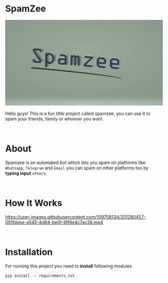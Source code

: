 # SpamZee

![](./assets/Spamzee.jpg)

Hello guys! This is a fun little project called spamzee, you can use it to spam your friends, family or whoever you want.

<br>

# About

Spamzee is an automated bot which lets you spam on platforms like `Whatsapp`, `Telegram` and `Email` you can spam on other platforms too by **typing input** `others`.

<br>

# How It Works

https://user-images.githubusercontent.com/109758134/201280457-091fdebe-a545-4d94-be0f-9ff8e4c7ac36.mp4

<br>

# Installation

For running this project you need to **install** following modules

```sh
pip install -r requirements.txt
```
<br>
